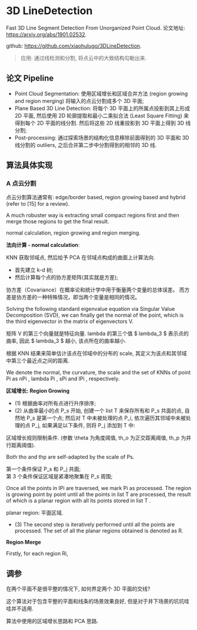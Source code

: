 # 3D LineDetection

Fast 3D Line Segment Detection From Unorganized Point Cloud. 论文地址: https://arxiv.org/abs/1901.02532.  

github: https://github.com/xiaohulugo/3DLineDetection.  

> 应用: 通过线检测和分割, 将点云中的大致结构勾勒出来.  

## 论文 Pipeline
 
- Point Cloud Segmentation: 使用区域增长和区域合并方法 (region growing and region
merging) 将输入的点云分割成多个 3D 平面;  
- Plane Based 3D Line Detection: 将每个 3D 平面上的所属点投影到其上形成 2D 平面, 然后使用 2D 轮廓提取和最小二乘拟合法 (Least Square Fitting) 来得到每个 2D 平面的线分割. 然后将这些 2D 线重投影到 3D 平面上得到 3D 线分割;  
- Post-processing: 通过探索场景的结构化信息移除前面得到的 3D 平面和 3D 线分割的 outliers, 之后合并第二步中分割得到的相邻的 3D 线.  

## 算法具体实现  

### A 点云分割  

点云分割算法通常有: edge/border based, region growing based and hybrid (refer to [15] for a review).   

A much robuster way is extracting small compact regions first and then merge those regions to get the final result.  

normal calculation, region growing and region merging.

**法向计算 - normal calculation**:  

KNN 获取邻域点, 然后给予 PCA 在邻域点构成的曲面上计算法向.  

- 首先建立 k-d 树;  
- 然后计算每个点的协方差矩阵(其实就是方差);  

协方差（Covariance）在概率论和统计学中用于衡量两个变量的总体误差。  而方差是协方差的一种特殊情况，即当两个变量是相同的情况。  

Solving the following standard eigenvalue equation via Singular Value Decomposition (SVD), we can finally get the normal of the point, which is the third eigenvector in the matrix of eigenvectors V.

矩阵 V 的第三个向量就是特征向量. lambda 的第三个值 $ lambda_3 $ 表示点的曲率, 因此 $ lambda_3 $ 越小, 该点所在的曲率越小.    

根据 KNN 结果来简单估计该点在邻域中的分布的 scale, 其定义为该点和其邻域中第三个最近点之间的距离.  

We denote the normal, the curvature, the scale and the set of KNNs of point Pi as nPi , lambda Pi , sPi and IPi , respectively.  

**区域增长: Region Growing**  

- (1) 根据曲率对所有点进行升序排序;  
- (2) 从曲率最小的点 P_s 开始, 创建一个 list T 来保存所有和 P_s 共面的点, 自然地 P_s 是第一个点; 然后对 T 中未被处理的点 P_i, 依次遍历其邻域中未被处理的点 P_j, 如果满足以下条件, 则将 P_j 添加到 T 中:  

区域增长规则限制条件. (参数 \theta 为角度阈值, th_o 为正交距离阈值, th_p 为并行距离阈值).  

Both tho and thp are self-adapted by the scale of Ps.  

第一个条件保证 P_s 和 P_j 共面;  
第 3 个条件保证区域是紧凑地聚集在 P_s 周围;  

Once all the points in IPi are traversed, we mark Pi as processed. The region is growing point by point until all the points in list T are processed, the result of which is a planar region with all its points stored in list T .  

planar region: 平面区域.  

- (3) The second step is iteratively performed until all the points are processed. The set of all the planar regions obtained is denoted as R.   

**Region Merge**  

Firstly, for each region Ri,




 
## 调参  

在两个平面不是很平整的情况下, 如何界定两个 3D 平面的交线?   



这个算法对于包含平整的平面和线条的场景效果良好, 但是对于井下场景的坑坑哇哇并不适用.   

算法中使用的区域增长思路和 PCA 思路.  



